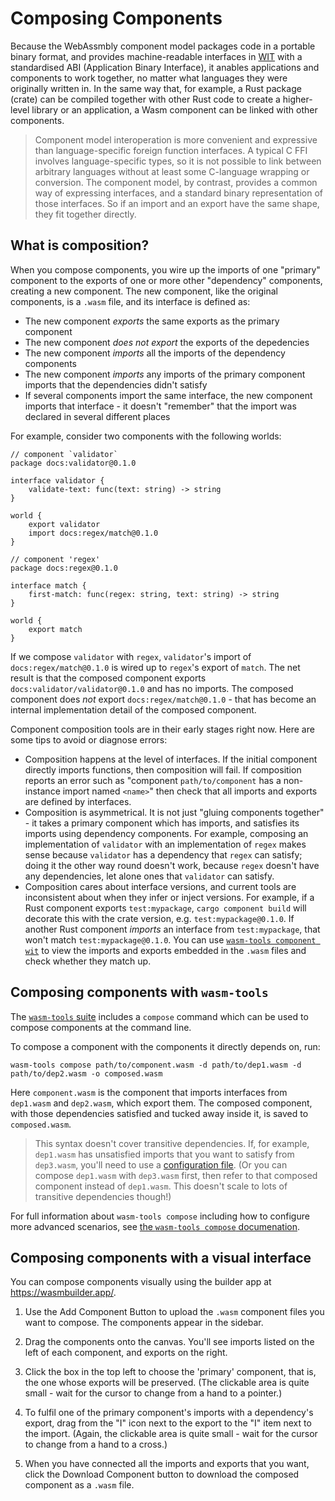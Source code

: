# Composing Components

Because the WebAssmbly component model packages code in a portable binary format, and provides machine-readable interfaces in [WIT](../wit-overview.md) with a standardised ABI (Application Binary Interface), it anables applications and components to work together, no matter what languages they were originally written in. In the same way that, for example, a Rust package (crate) can be compiled together with other Rust code to create a higher-level library or an application, a Wasm component can be linked with other components.

> Component model interoperation is more convenient and expressive than language-specific foreign function interfaces. A typical C FFI involves language-specific types, so it is not possible to link between arbitrary languages without at least some C-language wrapping or conversion. The component model, by contrast, provides a common way of expressing interfaces, and a standard binary representation of those interfaces. So if an import and an export have the same shape, they fit together directly.

## What is composition?

When you compose components, you wire up the imports of one "primary" component to the exports of one or more other "dependency" components, creating a new component. The new component, like the original components, is a `.wasm` file, and its interface is defined as:

* The new component _exports_ the same exports as the primary component
* The new component _does not export_ the exports of the depedencies
* The new component _imports_ all the imports of the dependency components
* The new component _imports_ any imports of the primary component imports that the dependencies didn't satisfy
* If several components import the same interface, the new component imports that interface - it doesn't "remember" that the import was declared in several different places

For example, consider two components with the following worlds:

```
// component `validator`
package docs:validator@0.1.0

interface validator {
    validate-text: func(text: string) -> string
}

world {
    export validator
    import docs:regex/match@0.1.0
}

// component 'regex'
package docs:regex@0.1.0

interface match {
    first-match: func(regex: string, text: string) -> string
}

world {
    export match
}
```

If we compose `validator` with `regex`, `validator`'s import of `docs:regex/match@0.1.0` is wired up to `regex`'s export of `match`. The net result is that the composed component exports `docs:validator/validator@0.1.0` and has no imports. The composed component does _not_ export `docs:regex/match@0.1.0` - that has become an internal implementation detail of the composed component.

Component composition tools are in their early stages right now.  Here are some tips to avoid or diagnose errors:

* Composition happens at the level of interfaces. If the initial component directly imports functions, then composition will fail. If composition reports an error such as "component `path/to/component` has a non-instance import named `<name>`" then check that all imports and exports are defined by interfaces.
* Composition is asymmetrical. It is not just "gluing components together" - it takes a primary component which has imports, and satisfies its imports using dependency components. For example, composing an implementation of `validator` with an implementation of `regex` makes sense because `validator` has a dependency that `regex` can satisfy; doing it the other way round doesn't work, because `regex` doesn't have any dependencies, let alone ones that `validator` can satisfy.
* Composition cares about interface versions, and current tools are inconsistent about when they infer or inject versions. For example, if a Rust component exports `test:mypackage`, `cargo component build` will decorate this with the crate version, e.g. `test:mypackage@0.1.0`. If another Rust component _imports_ an interface from `test:mypackage`, that won't match `test:mypackage@0.1.0`. You can use [`wasm-tools component wit`](https://github.com/bytecodealliance/wasm-tools/tree/main/crates/wit-component) to view the imports and exports embedded in the `.wasm` files and check whether they match up.

## Composing components with `wasm-tools`

The [`wasm-tools` suite](https://github.com/bytecodealliance/wasm-tools) includes a `compose` command which can be used to compose components at the command line.

To compose a component with the components it directly depends on, run:

```
wasm-tools compose path/to/component.wasm -d path/to/dep1.wasm -d path/to/dep2.wasm -o composed.wasm
```

Here `component.wasm` is the component that imports interfaces from `dep1.wasm` and `dep2.wasm`, which export them. The composed component, with those dependencies satisfied and tucked away inside it, is saved to `composed.wasm`.

> This syntax doesn't cover transitive dependencies. If, for example, `dep1.wasm` has unsatisfied imports that you want to satisfy from `dep3.wasm`, you'll need to use a [configuration file](https://github.com/bytecodealliance/wasm-tools/blob/main/crates/wasm-compose/CONFIG.md). (Or you can compose `dep1.wasm` with `dep3.wasm` first, then refer to that composed component instead of `dep1.wasm`. This doesn't scale to lots of transitive dependencies though!)

For full information about `wasm-tools compose` including how to configure more advanced scenarios, see [the `wasm-tools compose` documenation](https://github.com/bytecodealliance/wasm-tools/tree/main/crates/wasm-compose).

## Composing components with a visual interface

You can compose components visually using the builder app at https://wasmbuilder.app/.

1. Use the Add Component Button to upload the `.wasm` component files you want to compose. The components appear in the sidebar.

2. Drag the components onto the canvas. You'll see imports listed on the left of each component, and exports on the right.

3. Click the box in the top left to choose the 'primary' component, that is, the one whose exports will be preserved. (The clickable area is quite small - wait for the cursor to change from a hand to a pointer.)

4. To fulfil one of the primary component's imports with a dependency's export, drag from the "I" icon next to the export to the "I" item next to the import. (Again, the clickable area is quite small - wait for the cursor to change from a hand to a cross.)

5. When you have connected all the imports and exports that you want, click the Download Component button to download the composed component as a `.wasm` file.
